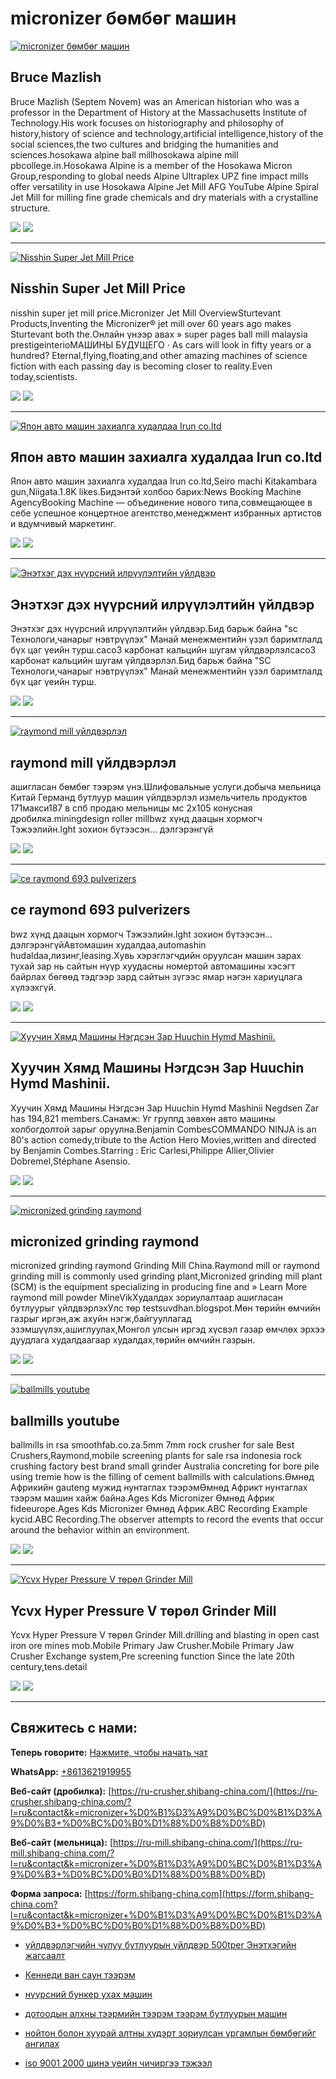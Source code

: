 # micronizer бөмбөг машин

<a href="https://swt.shibang-china.com/?l=ru&img&k=micronizer+%D0%B1%D3%A9%D0%BC%D0%B1%D3%A9%D0%B3+%D0%BC%D0%B0%D1%88%D0%B8%D0%BD" target="_blank">![micronizer бөмбөг машин](http://static.shibang-china.com/all-800x300/389.jpg)</a>

## Bruce Mazlish
Bruce Mazlish (Septem Novem) was an American historian who was a professor in the Department of History at the Massachusetts Institute of Technology.His work focuses on historiography and philosophy of history,history of science and technology,artificial intelligence,history of the social sciences,the two cultures and bridging the humanities and sciences.hosokawa alpine ball millhosokawa alpine mill pbcollege.in.Hosokawa Alpine is a member of the Hosokawa Micron Group,responding to global needs Alpine Ultraplex UPZ fine impact mills offer versatility in use Hosokawa Alpine Jet Mill AFG YouTube Alpine Spiral Jet Mill for milling fine grade chemicals and dry materials with a crystalline structure.


<a href="https://whatsapp.shibangsoft.com/WhatsApp.php" target="_blank" title="WhatsApp">![](http://static.shibang-china.com/icon/whatsapp.png)</a> <a href="https://swt.shibang-china.com/?l=ru&icon&k=micronizer+%D0%B1%D3%A9%D0%BC%D0%B1%D3%A9%D0%B3+%D0%BC%D0%B0%D1%88%D0%B8%D0%BD" target="_blank">![](http://static.shibang-china.com/icon/chat-ru.png)</a>

---

<a href="https://swt.shibang-china.com/?l=ru&img&k=micronizer+%D0%B1%D3%A9%D0%BC%D0%B1%D3%A9%D0%B3+%D0%BC%D0%B0%D1%88%D0%B8%D0%BD" target="_blank">![Nisshin Super Jet Mill Price](http://static.shibang-china.com/all-800x300/437.jpg)</a>

## Nisshin Super Jet Mill Price
nisshin super jet mill price.Micronizer Jet Mill OverviewSturtevant Products,Inventing the Micronizer&#174; jet mill over 60 years ago makes Sturtevant both the.Онлайн үнээр авах &#187; super pages ball mill malaysia prestigeinterioМАШИНЫ БУДУЩЕГО&nbsp;&#0183;&#32;As cars will look in fifty years or a hundred? Eternal,flying,floating,and other amazing machines of science fiction with each passing day is becoming closer to reality.Even today,scientists.


<a href="https://whatsapp.shibangsoft.com/WhatsApp.php" target="_blank" title="WhatsApp">![](http://static.shibang-china.com/icon/whatsapp.png)</a> <a href="https://swt.shibang-china.com/?l=ru&icon&k=micronizer+%D0%B1%D3%A9%D0%BC%D0%B1%D3%A9%D0%B3+%D0%BC%D0%B0%D1%88%D0%B8%D0%BD" target="_blank">![](http://static.shibang-china.com/icon/chat-ru.png)</a>

---

<a href="https://swt.shibang-china.com/?l=ru&img&k=micronizer+%D0%B1%D3%A9%D0%BC%D0%B1%D3%A9%D0%B3+%D0%BC%D0%B0%D1%88%D0%B8%D0%BD" target="_blank">![Япон авто машин захиалга худалдаа Irun co.ltd](http://static.shibang-china.com/all-800x300/1087.jpg)</a>

## Япон авто машин захиалга худалдаа Irun co.ltd
Япон авто машин захиалга худалдаа Irun co.ltd,Seiro machi Kitakambara gun,Niigata.1.8K likes.Бидэнтэй холбоо барих:News Booking Machine AgencyBooking Machine — объединение нового типа,совмещающее в себе успешное концертное агентство,менеджмент избранных артистов и вдумчивый маркетинг.


<a href="https://whatsapp.shibangsoft.com/WhatsApp.php" target="_blank" title="WhatsApp">![](http://static.shibang-china.com/icon/whatsapp.png)</a> <a href="https://swt.shibang-china.com/?l=ru&icon&k=micronizer+%D0%B1%D3%A9%D0%BC%D0%B1%D3%A9%D0%B3+%D0%BC%D0%B0%D1%88%D0%B8%D0%BD" target="_blank">![](http://static.shibang-china.com/icon/chat-ru.png)</a>

---

<a href="https://swt.shibang-china.com/?l=ru&img&k=micronizer+%D0%B1%D3%A9%D0%BC%D0%B1%D3%A9%D0%B3+%D0%BC%D0%B0%D1%88%D0%B8%D0%BD" target="_blank">![Энэтхэг дэх нүүрсний илрүүлэлтийн үйлдвэр](http://static.shibang-china.com/all-800x300/577.jpg)</a>

## Энэтхэг дэх нүүрсний илрүүлэлтийн үйлдвэр
Энэтхэг дэх нүүрсний илрүүлэлтийн үйлдвэр.Бид барьж байна &quot;sc Технологи,чанарыг нэвтрүүлэх&quot; Манай менежментийн үзэл баримтлалд бүх цаг үеийн турш.caco3 карбонат кальцийн шугам үйлдвэрлэлcaco3 карбонат кальцийн шугам үйлдвэрлэл.Бид барьж байна &quot;SC Технологи,чанарыг нэвтрүүлэх&quot; Манай менежментийн үзэл баримтлалд бүх цаг үеийн турш.


<a href="https://whatsapp.shibangsoft.com/WhatsApp.php" target="_blank" title="WhatsApp">![](http://static.shibang-china.com/icon/whatsapp.png)</a> <a href="https://swt.shibang-china.com/?l=ru&icon&k=micronizer+%D0%B1%D3%A9%D0%BC%D0%B1%D3%A9%D0%B3+%D0%BC%D0%B0%D1%88%D0%B8%D0%BD" target="_blank">![](http://static.shibang-china.com/icon/chat-ru.png)</a>

---

<a href="https://swt.shibang-china.com/?l=ru&img&k=micronizer+%D0%B1%D3%A9%D0%BC%D0%B1%D3%A9%D0%B3+%D0%BC%D0%B0%D1%88%D0%B8%D0%BD" target="_blank">![raymond mill үйлдвэрлэл](http://static.shibang-china.com/all-800x300/1072.jpg)</a>

## raymond mill үйлдвэрлэл
ашигласан бөмбөг тээрэм үнэ.Шлифовальные услуги.добыча мельница Китай Германд бутлуур машин үйлдвэрлэл измельчитель продуктов 171макси187 в спб продаю мельницы мс 2х105 конусная дробилка.miningdesign roller millbwz хүнд даацын хормогч Тэжээлийн.lght зохион бүтээсэн… дэлгэрэнгүй


<a href="https://whatsapp.shibangsoft.com/WhatsApp.php" target="_blank" title="WhatsApp">![](http://static.shibang-china.com/icon/whatsapp.png)</a> <a href="https://swt.shibang-china.com/?l=ru&icon&k=micronizer+%D0%B1%D3%A9%D0%BC%D0%B1%D3%A9%D0%B3+%D0%BC%D0%B0%D1%88%D0%B8%D0%BD" target="_blank">![](http://static.shibang-china.com/icon/chat-ru.png)</a>

---

<a href="https://swt.shibang-china.com/?l=ru&img&k=micronizer+%D0%B1%D3%A9%D0%BC%D0%B1%D3%A9%D0%B3+%D0%BC%D0%B0%D1%88%D0%B8%D0%BD" target="_blank">![ce raymond 693 pulverizers](http://static.shibang-china.com/all-800x300/1197.jpg)</a>

## ce raymond 693 pulverizers
bwz хүнд даацын хормогч Тэжээлийн.lght зохион бүтээсэн… дэлгэрэнгүйАвтомашин худалдаа,automashin hudaldaa,лизинг,leasing.Хувь хэрэглэгчдийн оруулсан машин зарах тухай зар нь сайтын нүүр хуудасны номертой автомашины хэсэгт байрлах бөгөөд тэдгээр зард сайтын зүгээс ямар нэгэн хариуцлага хүлээхгүй.


<a href="https://whatsapp.shibangsoft.com/WhatsApp.php" target="_blank" title="WhatsApp">![](http://static.shibang-china.com/icon/whatsapp.png)</a> <a href="https://swt.shibang-china.com/?l=ru&icon&k=micronizer+%D0%B1%D3%A9%D0%BC%D0%B1%D3%A9%D0%B3+%D0%BC%D0%B0%D1%88%D0%B8%D0%BD" target="_blank">![](http://static.shibang-china.com/icon/chat-ru.png)</a>

---

<a href="https://swt.shibang-china.com/?l=ru&img&k=micronizer+%D0%B1%D3%A9%D0%BC%D0%B1%D3%A9%D0%B3+%D0%BC%D0%B0%D1%88%D0%B8%D0%BD" target="_blank">![Хуучин Хямд Машины Нэгдсэн Зар Huuchin Hymd Mashinii.](http://static.shibang-china.com/all-800x300/1426.jpg)</a>

## Хуучин Хямд Машины Нэгдсэн Зар Huuchin Hymd Mashinii.
Хуучин Хямд Машины Нэгдсэн Зар Huuchin Hymd Mashinii Negdsen Zar has 194,821 members.Санамж: Уг группд зөвхөн авто машины холбогдолтой зарыг оруулна.Benjamin CombesCOMMANDO NINJA is an 80's action comedy,tribute to the Action Hero Movies,written and directed by Benjamin Combes.Starring : Eric Carlesi,Philippe Allier,Olivier Dobremel,St&#233;phane Asensio.


<a href="https://whatsapp.shibangsoft.com/WhatsApp.php" target="_blank" title="WhatsApp">![](http://static.shibang-china.com/icon/whatsapp.png)</a> <a href="https://swt.shibang-china.com/?l=ru&icon&k=micronizer+%D0%B1%D3%A9%D0%BC%D0%B1%D3%A9%D0%B3+%D0%BC%D0%B0%D1%88%D0%B8%D0%BD" target="_blank">![](http://static.shibang-china.com/icon/chat-ru.png)</a>

---

<a href="https://swt.shibang-china.com/?l=ru&img&k=micronizer+%D0%B1%D3%A9%D0%BC%D0%B1%D3%A9%D0%B3+%D0%BC%D0%B0%D1%88%D0%B8%D0%BD" target="_blank">![micronized grinding raymond](http://static.shibang-china.com/all-800x300/536.jpg)</a>

## micronized grinding raymond
micronized grinding raymond Grinding Mill China.Raymond mill or raymond grinding mill is commonly used grinding plant,Micronized grinding mill plant (SCM) is the equipment specializing in producing fine and &#187; Learn More raymond mill powder MineVikХудалдах зориулалтаар ашигласан бутлуурыг үйлдвэрлэхУлс төр testsuvdhan.blogspot.Мөн төрийн өмчийн газрыг иргэн,аж ахуйн нэгж,байгууллагад эзэмшүүлэх,ашиглуулах,Монгол улсын иргэд хүсвэл газар өмчлөх эрхээ дуудлага худалдаагаар худалдах,төрийн өмчийн газрын.


<a href="https://whatsapp.shibangsoft.com/WhatsApp.php" target="_blank" title="WhatsApp">![](http://static.shibang-china.com/icon/whatsapp.png)</a> <a href="https://swt.shibang-china.com/?l=ru&icon&k=micronizer+%D0%B1%D3%A9%D0%BC%D0%B1%D3%A9%D0%B3+%D0%BC%D0%B0%D1%88%D0%B8%D0%BD" target="_blank">![](http://static.shibang-china.com/icon/chat-ru.png)</a>

---

<a href="https://swt.shibang-china.com/?l=ru&img&k=micronizer+%D0%B1%D3%A9%D0%BC%D0%B1%D3%A9%D0%B3+%D0%BC%D0%B0%D1%88%D0%B8%D0%BD" target="_blank">![ballmills youtube](http://static.shibang-china.com/all-800x300/173.jpg)</a>

## ballmills youtube
ballmills in rsa smoothfab.co.za.5mm 7mm rock crusher for sale Best Crushers,Raymond,mobile screening plants for sale rsa indonesia rock crushing factory best brand small grinder Australia concreting for bore pile using tremie how is the filling of cement ballmills with calculations.Өмнөд Африкийн gauteng мужид нунтаглах тээрэмӨмнөд Африкт нунтаглах тээрэм машин хайж байна.Ages Kds Micronizer Өмнөд Африк fideeurope.Ages Kds Micronizer Өмнөд Африк.ABC Recording Example kycid.ABC Recording.The observer attempts to record the events that occur around the behavior within an environment.


<a href="https://whatsapp.shibangsoft.com/WhatsApp.php" target="_blank" title="WhatsApp">![](http://static.shibang-china.com/icon/whatsapp.png)</a> <a href="https://swt.shibang-china.com/?l=ru&icon&k=micronizer+%D0%B1%D3%A9%D0%BC%D0%B1%D3%A9%D0%B3+%D0%BC%D0%B0%D1%88%D0%B8%D0%BD" target="_blank">![](http://static.shibang-china.com/icon/chat-ru.png)</a>

---

<a href="https://swt.shibang-china.com/?l=ru&img&k=micronizer+%D0%B1%D3%A9%D0%BC%D0%B1%D3%A9%D0%B3+%D0%BC%D0%B0%D1%88%D0%B8%D0%BD" target="_blank">![Ycvx Hyper Pressure V төрөл Grinder Mill](http://static.shibang-china.com/all-800x300/1098.jpg)</a>

## Ycvx Hyper Pressure V төрөл Grinder Mill
Ycvx Hyper Pressure V төрөл Grinder Mill.drilling and blasting in open cast iron ore mines mob.Mobile Primary Jaw Crusher.Mobile Primary Jaw Crusher Exchange system,Pre screening function Since the late 20th century,tens.detail

<a href="https://whatsapp.shibangsoft.com/WhatsApp.php" target="_blank" title="WhatsApp">![](http://static.shibang-china.com/icon/whatsapp.png)</a> <a href="https://swt.shibang-china.com/?l=ru&icon&k=micronizer+%D0%B1%D3%A9%D0%BC%D0%B1%D3%A9%D0%B3+%D0%BC%D0%B0%D1%88%D0%B8%D0%BD" target="_blank">![](http://static.shibang-china.com/icon/chat-ru.png)</a>

---
## Свяжитесь с нами:

**Теперь говорите:** [Нажмите, чтобы начать чат](https://swt.shibang-china.com?l=ru&contact&k=micronizer+%D0%B1%D3%A9%D0%BC%D0%B1%D3%A9%D0%B3+%D0%BC%D0%B0%D1%88%D0%B8%D0%BD)

**WhatsApp:**  [+8613621919955](https://whatsapp.shibangsoft.com/WhatsApp.php)

**Веб-сайт (дробилка):** [https://ru-crusher.shibang-china.com/](https://ru-crusher.shibang-china.com/?l=ru&contact&k=micronizer+%D0%B1%D3%A9%D0%BC%D0%B1%D3%A9%D0%B3+%D0%BC%D0%B0%D1%88%D0%B8%D0%BD)

**Веб-сайт (мельница):** [https://ru-mill.shibang-china.com/](https://ru-mill.shibang-china.com/?l=ru&contact&k=micronizer+%D0%B1%D3%A9%D0%BC%D0%B1%D3%A9%D0%B3+%D0%BC%D0%B0%D1%88%D0%B8%D0%BD)

**Форма запроса:** [https://form.shibang-china.com](https://form.shibang-china.com?l=ru&contact&k=micronizer+%D0%B1%D3%A9%D0%BC%D0%B1%D3%A9%D0%B3+%D0%BC%D0%B0%D1%88%D0%B8%D0%BD)

* [үйлдвэрлэгчийн чулуу бутлуурын үйлдвэр 500tper Энэтхэгийн жагсаалт](../126/%D2%AF%D0%B9%D0%BB%D0%B4%D0%B2%D1%8D%D1%80%D0%BB%D1%8D%D0%B3%D1%87%D0%B8%D0%B9%D0%BD%20%D1%87%D1%83%D0%BB%D1%83%D1%83%20%D0%B1%D1%83%D1%82%D0%BB%D1%83%D1%83%D1%80%D1%8B%D0%BD%20%D2%AF%D0%B9%D0%BB%D0%B4%D0%B2%D1%8D%D1%80%20500tper%20%D0%AD%D0%BD%D1%8D%D1%82%D1%85%D1%8D%D0%B3%D0%B8%D0%B9%D0%BD%20%D0%B6%D0%B0%D0%B3%D1%81%D0%B0%D0%B0%D0%BB%D1%82.md)

* [Кеннеди ван саун тээрэм](../126/%D0%9A%D0%B5%D0%BD%D0%BD%D0%B5%D0%B4%D0%B8%20%D0%B2%D0%B0%D0%BD%20%D1%81%D0%B0%D1%83%D0%BD%20%D1%82%D1%8D%D1%8D%D1%80%D1%8D%D0%BC.md)

* [нүүрсний бункер ухах машин](../127/%D0%BD%D2%AF%D2%AF%D1%80%D1%81%D0%BD%D0%B8%D0%B9%20%D0%B1%D1%83%D0%BD%D0%BA%D0%B5%D1%80%20%D1%83%D1%85%D0%B0%D1%85%20%D0%BC%D0%B0%D1%88%D0%B8%D0%BD.md)

* [дотоодын алхны тээрмийн тээрэм тээрэм бутлуурын машин](../130/%D0%B4%D0%BE%D1%82%D0%BE%D0%BE%D0%B4%D1%8B%D0%BD%20%D0%B0%D0%BB%D1%85%D0%BD%D1%8B%20%D1%82%D1%8D%D1%8D%D1%80%D0%BC%D0%B8%D0%B9%D0%BD%20%D1%82%D1%8D%D1%8D%D1%80%D1%8D%D0%BC%20%D1%82%D1%8D%D1%8D%D1%80%D1%8D%D0%BC%20%D0%B1%D1%83%D1%82%D0%BB%D1%83%D1%83%D1%80%D1%8B%D0%BD%20%D0%BC%D0%B0%D1%88%D0%B8%D0%BD.md)

* [нойтон болон хуурай алтны хүдэрт зориулсан ургамлын бөмбөгийг ангилах](../129/%D0%BD%D0%BE%D0%B9%D1%82%D0%BE%D0%BD%20%D0%B1%D0%BE%D0%BB%D0%BE%D0%BD%20%D1%85%D1%83%D1%83%D1%80%D0%B0%D0%B9%20%D0%B0%D0%BB%D1%82%D0%BD%D1%8B%20%D1%85%D2%AF%D0%B4%D1%8D%D1%80%D1%82%20%D0%B7%D0%BE%D1%80%D0%B8%D1%83%D0%BB%D1%81%D0%B0%D0%BD%20%D1%83%D1%80%D0%B3%D0%B0%D0%BC%D0%BB%D1%8B%D0%BD%20%D0%B1%D3%A9%D0%BC%D0%B1%D3%A9%D0%B3%D0%B8%D0%B9%D0%B3%20%D0%B0%D0%BD%D0%B3%D0%B8%D0%BB%D0%B0%D1%85.md)

* [iso 9001 2000 шинэ үеийн чичиргээ тэжээл](../129/iso%209001%202000%20%D1%88%D0%B8%D0%BD%D1%8D%20%D2%AF%D0%B5%D0%B8%D0%B9%D0%BD%20%D1%87%D0%B8%D1%87%D0%B8%D1%80%D0%B3%D1%8D%D1%8D%20%D1%82%D1%8D%D0%B6%D1%8D%D1%8D%D0%BB.md)